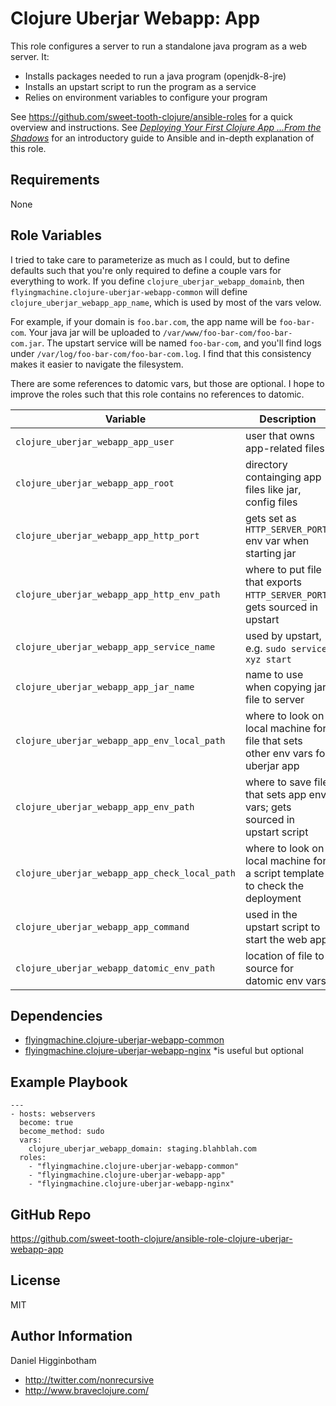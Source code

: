 Clojure Uberjar Webapp: App
=========

This role configures a server to run a standalone java program as a
web server. It:

* Installs packages needed to run a java program (openjdk-8-jre)
* Installs an upstart script to run the program as a service
* Relies on environment variables to configure your program

See https://github.com/sweet-tooth-clojure/ansible-roles for a quick
overview and instructions. See
[_Deploying Your First Clojure App ...From the Shadows_](http://www.braveclojure.com/quests/deploy/)
for an introductory guide to Ansible and in-depth explanation of this
role.

Requirements
------------

None

Role Variables
--------------

I tried to take care to parameterize as much as I could, but to define
defaults such that you're only required to define a couple vars for
everything to work. If you define `clojure_uberjar_webapp_domainb`,
then `flyingmachine.clojure-uberjar-webapp-common` will define
`clojure_uberjar_webapp_app_name`, which is used by most of the vars
velow.

For example, if your domain is `foo.bar.com`, the app name will be
`foo-bar-com`. Your java jar will be uploaded to
`/var/www/foo-bar-com/foo-bar-com.jar`. The upstart service will be
named `foo-bar-com`, and you'll find logs under
`/var/log/foo-bar-com/foo-bar-com.log`. I find that this consistency
makes it easier to navigate the filesystem.

There are some references to datomic vars, but those are optional. I
hope to improve the roles such that this role contains no references
to datomic.

| Variable                                      | Description                                                                      |
| --------                                      | -----------                                                                      |
| `clojure_uberjar_webapp_app_user`             | user that owns app-related files                                                 |
| `clojure_uberjar_webapp_app_root`             | directory containging app files like jar, config files                           |
| `clojure_uberjar_webapp_app_http_port`        | gets set as `HTTP_SERVER_PORT` env var when starting jar                         |
| `clojure_uberjar_webapp_app_http_env_path`    | where to put file that exports `HTTP_SERVER_PORT`; gets sourced in upstart       |
| `clojure_uberjar_webapp_app_service_name`     | used by upstart, e.g. `sudo service xyz start`                                   |
| `clojure_uberjar_webapp_app_jar_name`         | name to use when copying jar file to server                                      |
| `clojure_uberjar_webapp_app_env_local_path`   | where to look on local machine for file that sets other env vars for uberjar app |
| `clojure_uberjar_webapp_app_env_path`         | where to save file that sets app env vars; gets sourced in upstart script        |
| `clojure_uberjar_webapp_app_check_local_path` | where to look on local machine for a script template to check the deployment     |
| `clojure_uberjar_webapp_app_command`          | used in the upstart script to start the web app                                  |
| `clojure_uberjar_webapp_datomic_env_path`     | location of file to source for datomic env vars                                  |


Dependencies
------------

* [flyingmachine.clojure-uberjar-webapp-common](https://galaxy.ansible.com/flyingmachine/clojure-uberjar-webapp-common/)
* [flyingmachine.clojure-uberjar-webapp-nginx](https://galaxy.ansible.com/flyingmachine/clojure-uberjar-webapp-nginx/)
*is useful but optional

Example Playbook
----------------

```
---
- hosts: webservers
  become: true
  become_method: sudo
  vars:
    clojure_uberjar_webapp_domain: staging.blahblah.com
  roles:
    - "flyingmachine.clojure-uberjar-webapp-common"
    - "flyingmachine.clojure-uberjar-webapp-app"
    - "flyingmachine.clojure-uberjar-webapp-nginx"
```

GitHub Repo
-------
https://github.com/sweet-tooth-clojure/ansible-role-clojure-uberjar-webapp-app


License
-------

MIT

Author Information
------------------

Daniel Higginbotham

* http://twitter.com/nonrecursive
* http://www.braveclojure.com/
